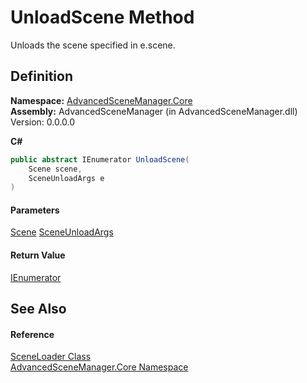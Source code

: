 # UnloadScene Method

Unloads the scene specified in e.scene.

## Definition

**Namespace:** [AdvancedSceneManager.Core](N_AdvancedSceneManager_Core.md)\
**Assembly:** AdvancedSceneManager (in AdvancedSceneManager.dll) Version: 0.0.0.0

**C#**

```c#
public abstract IEnumerator UnloadScene(
	Scene scene,
	SceneUnloadArgs e
)
```

#### Parameters

&#x20; [Scene](T_AdvancedSceneManager_Models_Scene.md)   [SceneUnloadArgs](T_AdvancedSceneManager_Core_SceneUnloadArgs.md)&#x20;

#### Return Value

[IEnumerator](https://learn.microsoft.com/dotnet/api/system.collections.ienumerator)

## See Also

#### Reference

[SceneLoader Class](T_AdvancedSceneManager_Core_SceneLoader.md)\
[AdvancedSceneManager.Core Namespace](N_AdvancedSceneManager_Core.md)
